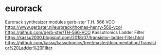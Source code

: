 # eurorack
Eurorack synthesizer modules
gerb-ster T.H. 566 VCO
https://www.gerbster.nl/eurorack/thomas-henry-566-vco/
https://github.com/gerb-ster/TH-566-VCO
Kassutronics Ladder Filter
https://kassu2000.blogspot.com/2018/07/transistor-ladder-filter.html
https://github.com/kassu/kassutronics/tree/master/documentation/Transistor%20Ladder%20Filter
